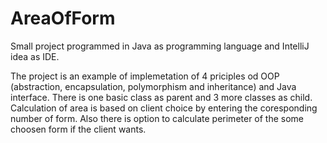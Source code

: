 # AreaOfForm
Small project programmed in Java as programming language and IntelliJ idea as IDE.

The project is an example of implemetation of 4 priciples od OOP (abstraction, encapsulation, polymorphism and inheritance) and Java interface.
There is one basic class as parent and 3 more classes as child. Calculation of area is based on client choice by entering the coresponding number of form. Also there is option to calculate perimeter of the some choosen form if the client wants.
